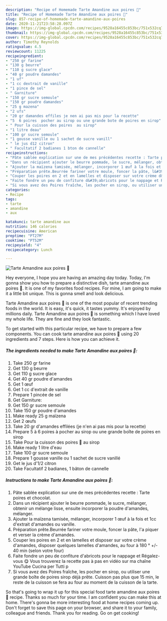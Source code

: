 ```yaml
---
description: "Recipe of Homemade Tarte Amandine aux poires 🍐"
title: "Recipe of Homemade Tarte Amandine aux poires 🍐"
slug: 857-recipe-of-homemade-tarte-amandine-aux-poires
date: 2020-11-21T23:58:28.097Z
image: https://img-global.cpcdn.com/recipes/9528a16455c853bc/751x532cq70/tarte-amandine-aux-poires-🍐-photo-principale-de-la-recette.jpg
thumbnail: https://img-global.cpcdn.com/recipes/9528a16455c853bc/751x532cq70/tarte-amandine-aux-poires-🍐-photo-principale-de-la-recette.jpg
cover: https://img-global.cpcdn.com/recipes/9528a16455c853bc/751x532cq70/tarte-amandine-aux-poires-🍐-photo-principale-de-la-recette.jpg
author: Timothy Reynolds
ratingvalue: 4.5
reviewcount: 11225
recipeingredient:
- "250 gr farine"
- "130 g beurre"
- "110 g sucre glace"
- "40 gr poudre damandes"
- "1 uf"
- "1 cc dextrait de vanille"
- "1 pince de sel"
- " Garniture"
- "150 gr sucre semoule"
- "150 gr poudre damandes"
- "25 g mazena"
- "2 ufs"
- "20 gr damandes effiles je nen ai pas mis pour la recette"
- "5  6 poires  pocher au sirop ou une grande bote de poires en sirop"
- " Pour la cuisson des poires  au sirop"
- "1 litre deau"
- "100 gr sucre semoule"
- "1 gousse vanille ou 1 sachet de sucre vanill"
- " le jus d12 citron"
- " Facultatif 2 badianes 1 bton de cannelle"
recipeinstructions:
- "Pâte sablée explication sur une de mes précédentes recette : Tarte poires et chocolat."
- "Dans un récipient ajouter le beurre pommade, le sucre, mélanger, obtenir un mélange lisse, ensuite incorporer la poudre d&#39;amandes, mélanger."
- "Ajouter la maïzena tamisée, mélanger, incorporer 1 œuf à la fois et 1cc d&#39;extrait d&#39;amandes ou vanille."
- "Préparation prête.Beurrée fariner votre moule, foncer la pâte, l&#39;a piquer et verser la crème d&#39;amandes."
- "Couper les poires en 2 et en lamelles et disposer sur votre crème d&#39;amandes, disposer quelques lamelles d&#39;amandes, au four à 180 ° +/- 40 min (selon votre four)"
- "Faite fondre un peu de confiture d&#39;abricots pour le nappage et Régalez-vous 😋 Vous trouverez la recette pas à pas en vidéo sur ma chaîne YouTube Cucina per Tutti p"
- "Si vous avez des Poires fraîche, les pocher en sirop, ou utiliser une grande boîte de poires sirop déjà prête. Cuisson pas plus que 15 min, le reste de la cuisson se fera au four au moment de la cuisson de la tarte."
categories:
- Recipe
tags:
- tarte
- amandine
- aux

katakunci: tarte amandine aux 
nutrition: 146 calories
recipecuisine: American
preptime: "PT27M"
cooktime: "PT52M"
recipeyield: "4"
recipecategory: Lunch

---
```



![Tarte Amandine aux poires 🍐](https://img-global.cpcdn.com/recipes/9528a16455c853bc/751x532cq70/tarte-amandine-aux-poires-🍐-photo-principale-de-la-recette.jpg)

Hey everyone, I hope you are having an amazing day today. Today, I'm gonna show you how to prepare a distinctive dish, tarte amandine aux poires 🍐. It is one of my favorites food recipes. For mine, I am going to make it a little bit unique. This is gonna smell and look delicious.



Tarte Amandine aux poires 🍐 is one of the most popular of recent trending foods in the world. It is easy, it's quick, it tastes yummy. It's enjoyed by millions daily. Tarte Amandine aux poires 🍐 is something which I have loved my whole life. They are fine and they look fantastic.


To get started with this particular recipe, we have to prepare a few components. You can cook tarte amandine aux poires 🍐 using 20 ingredients and 7 steps. Here is how you can achieve it.

<!--inarticleads1-->

##### The ingredients needed to make Tarte Amandine aux poires 🍐:

1. Take 250 gr farine
1. Get 130 g beurre
1. Get 110 g sucre glace
1. Get 40 gr poudre d&#39;amandes
1. Get 1 œuf
1. Get 1 cc d&#39;extrait de vanille
1. Prepare 1 pincée de sel
1. Get  Garniture:
1. Get 150 gr sucre semoule
1. Take 150 gr poudre d&#39;amandes
1. Make ready 25 g maïzena
1. Get 2 œufs
1. Take 20 gr d&#39;amandes effilées (je n&#39;en ai pas mis pour la recette)
1. Prepare 5 à 6 poires à pocher au sirop ou une grande boîte de poires en sirop
1. Take  Pour la cuisson des poires 🍐 au sirop
1. Make ready 1 litre d&#39;eau
1. Take 100 gr sucre semoule
1. Prepare 1 gousse vanille ou 1 sachet de sucre vanillé
1. Get  le jus d&#39;1/2 citron
1. Take  Facultatif 2 badianes, 1 bâton de cannelle




<!--inarticleads2-->

##### Instructions to make Tarte Amandine aux poires 🍐:

1. Pâte sablée explication sur une de mes précédentes recette : Tarte poires et chocolat.
1. Dans un récipient ajouter le beurre pommade, le sucre, mélanger, obtenir un mélange lisse, ensuite incorporer la poudre d&#39;amandes, mélanger.
1. Ajouter la maïzena tamisée, mélanger, incorporer 1 œuf à la fois et 1cc d&#39;extrait d&#39;amandes ou vanille.
1. Préparation prête.Beurrée fariner votre moule, foncer la pâte, l&#39;a piquer et verser la crème d&#39;amandes.
1. Couper les poires en 2 et en lamelles et disposer sur votre crème d&#39;amandes, disposer quelques lamelles d&#39;amandes, au four à 180 ° +/- 40 min (selon votre four)
1. Faite fondre un peu de confiture d&#39;abricots pour le nappage et Régalez-vous 😋 Vous trouverez la recette pas à pas en vidéo sur ma chaîne YouTube Cucina per Tutti p
1. Si vous avez des Poires fraîche, les pocher en sirop, ou utiliser une grande boîte de poires sirop déjà prête. Cuisson pas plus que 15 min, le reste de la cuisson se fera au four au moment de la cuisson de la tarte.




So that's going to wrap it up for this special food tarte amandine aux poires 🍐 recipe. Thanks so much for your time. I am confident you can make this at home. There's gonna be more interesting food at home recipes coming up. Don't forget to save this page on your browser, and share it to your family, colleague and friends. Thank you for reading. Go on get cooking!
